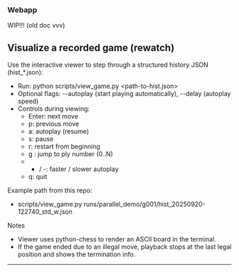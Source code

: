 ### Webapp
WIP!!!
(old doc vvv)
## Visualize a recorded game (rewatch)

Use the interactive viewer to step through a structured history JSON (hist_*.json):

- Run: python scripts/view_game.py <path-to-hist.json>
- Optional flags: --autoplay (start playing automatically), --delay <seconds> (autoplay speed)
- Controls during viewing:
  - Enter: next move
  - p: previous move
  - a: autoplay (resume)
  - s: pause
  - r: restart from beginning
  - g <ply>: jump to ply number (0..N)
  - + / -: faster / slower autoplay
  - q: quit

Example path from this repo:
- scripts/view_game.py runs/parallel_demo/g001/hist_20250920-122740_std_w.json

Notes
- Viewer uses python-chess to render an ASCII board in the terminal.
- If the game ended due to an illegal move, playback stops at the last legal position and shows the termination info.

---